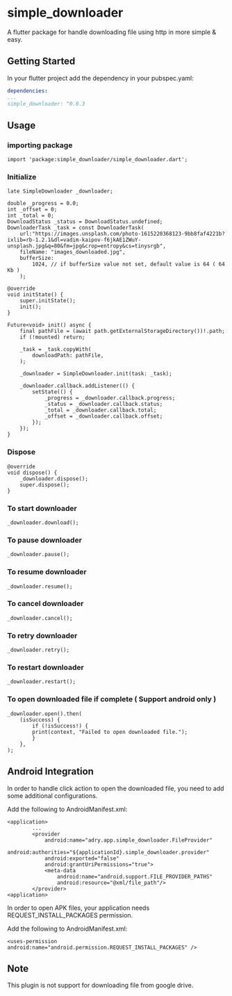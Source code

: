 # simple_downloader

A flutter package for handle downloading file using http in more simple & easy.


## Getting Started

In your flutter project add the dependency in your pubspec.yaml:
```yml
dependencies:
...
simple_downloader: ^0.0.3
```

## Usage

### importing package
```
import 'package:simple_downloader/simple_downloader.dart';
```
### Initialize 
```
late SimpleDownloader _downloader;

double _progress = 0.0;
int _offset = 0;
int _total = 0;
DownloadStatus _status = DownloadStatus.undefined;
DownloaderTask _task = const DownloaderTask(
    url:"https://images.unsplash.com/photo-1615220368123-9bb8faf4221b?ixlib=rb-1.2.1&dl=vadim-kaipov-f6jkAE1ZWuY-unsplash.jpg&q=80&fm=jpg&crop=entropy&cs=tinysrgb",
    fileName: "images_downloaded.jpg",
    bufferSize:
        1024, // if bufferSize value not set, default value is 64 ( 64 Kb )
    );

@override
void initState() {
    super.initState();
    init();
}

Future<void> init() async {
    final pathFile = (await path.getExternalStorageDirectory())!.path;
    if (!mounted) return;

    _task = _task.copyWith(
        downloadPath: pathFile,
    );

    _downloader = SimpleDownloader.init(task: _task);

    _downloader.callback.addListener(() {
        setState(() {
            _progress = _downloader.callback.progress;
            _status = _downloader.callback.status;
            _total = _downloader.callback.total;
            _offset = _downloader.callback.offset;
        });
    });
}

```

### Dispose
```
@override
void dispose() {
    _downloader.dispose();
    super.dispose();
}

```

### To start downloader
```
_downloader.download();
```

### To pause downloader
```
_downloader.pause();
```

### To resume downloader
```
_downloader.resume();
```

### To cancel downloader
```
_downloader.cancel();
```

### To retry downloader
```
_downloader.retry();
```

### To restart downloader
```
_downloader.restart();
```

### To open downloaded file if complete ( Support android only )
```
_downloader.open().then(
    (isSuccess) {
        if (!isSuccess!) {
        print(context, "Failed to open downloaded file.");
        }
    },
);
```

## Android Integration

In order to handle click action to open the downloaded file, you need to add some additional configurations.

Add the following to AndroidManifest.xml:
```
<application>
        ...
        <provider
            android:name="adry.app.simple_downloader.FileProvider"
            android:authorities="${applicationId}.simple_downloader.provider"
            android:exported="false"
            android:grantUriPermissions="true">
            <meta-data
                android:name="android.support.FILE_PROVIDER_PATHS"
                android:resource="@xml/file_path"/>
        </provider>  
<application>
```

In order to open APK files, your application needs REQUEST_INSTALL_PACKAGES permission.

Add the following to AndroidManifest.xml:
```
<uses-permission android:name="android.permission.REQUEST_INSTALL_PACKAGES" />     
```

## Note
This plugin is not support for downloading file from google drive.
